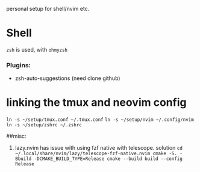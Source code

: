personal setup for shell/nvim etc.

# Shell
`zsh` is used, with `ohmyzsh`
### Plugins:
- zsh-auto-suggestions (need clone github)


# linking the tmux and neovim config
`ln -s ~/setup/tmux.conf ~/.tmux.conf`
`ln -s ~/setup/nvim ~/.config/nvim`
`ln -s ~/setup/zshrc ~/.zshrc`

##misc:
1. lazy.nvim has issue with using fzf native with telescope. solution 
  `cd ~/.local/share/nvim/lazy/telescope-fzf-native.nvim
  cmake -S. -Bbuild -DCMAKE_BUILD_TYPE=Release
  cmake --build build --config Release`
